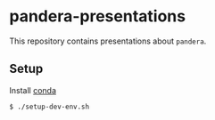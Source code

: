 # pandera-presentations

This repository contains presentations about `pandera`.

## Setup

Install [conda](https://docs.conda.io/projects/conda/en/latest/user-guide/install/)

```
$ ./setup-dev-env.sh
```

```
```